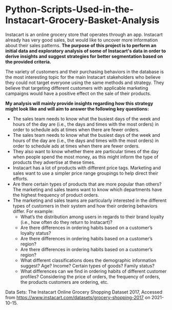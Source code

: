 # Python-Scripts-Used-in-the-Instacart-Grocery-Basket-Analysis
Instacart is an online grocery store that operates through an app. Instacart already has very good sales, but would like to uncover more information about their sales patterns. **The purpose of this project is to perform an initial data and exploratory analysis of some of Instacart's data in order to derive insights and suggest strategies for better segmentation based on the provided criteria.**

The variety of customers and their purchasing behaviors in the database is the most interesting topic for the main Instacart stakeholders who believe they could not target everyone using the same methods and strategy. They believe that targeting different customers with applicable marketing campaigns would have a positive effect on the sale of their products. 

**My analysis will mainly provide insights regarding how this strategy might look like and will aim to answer the following key questions:**
-  The sales team needs to know what the busiest days of the week and hours of the day
are (i.e., the days and times with the most orders) in order to schedule ads at times
when there are fewer orders.
-  The sales team needs to know what the busiest days of the week and hours of the day are (i.e., the days and times with the most orders) in order to schedule ads at times when there are fewer orders.
-  They also want to know whether there are particular times of the day when people spend the most money, as this might inform the type of products they advertise at these times.
-  Instacart has a lot of products with different price tags. Marketing and sales want to use a simpler price range groupings to help direct their efforts.
-  Are there certain types of products that are more popular than others? The marketing and sales teams want to know which departments have the highest frequency of product orders.
-  The marketing and sales teams are particularly interested in the different types of customers in their system and how their ordering behaviors differ. For example:
    - What’s the distribution among users in regards to their brand loyalty (i.e., how often do they return to Instacart)?
    - Are there differences in ordering habits based on a customer’s loyalty status?
    - Are there differences in ordering habits based on a customer’s region?
    - Are there differences in ordering habits based on a customer’s region?
    - What different classifications does the demographic information suggest? Age? Income? Certain types of goods? Family status?
    - What differences can we find in ordering habits of different customer profiles? Considering the price of orders, the frequency of orders, the products customers are ordering, etc.

Data Sets: The Instacart Online Grocery Shopping Dataset 2017, Accessed from https://www.instacart.com/datasets/grocery-shopping-2017 on 2021-10-15. 




